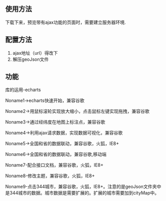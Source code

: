 ## 使用方法 ##

下载下来，预览带有ajax功能的页面时，需要建立服务器环境.

## 配置方法 ##

1. ajax地址（url）得改下
2. 解压geoJson文件

## 功能 ##

库的运用-echarts

Noname1→echarts快速开始，兼容谷歌

Noname2→用鼠标滚轮实现放大缩小，点击鼠标左键实现拖拽，兼容谷歌

Noname3→通过经纬度在地图上标注点，兼容谷歌

Noname4→利用ajax请求数据，实现数据可视化，兼容谷歌

Noname5→全国和省的数据联动，兼容谷歌，火狐，IE8+

Noname6→全国和省的数据联动，兼容谷歌,移动端

Noname7-配合接口文档，兼容谷歌，火狐，IE8+

Noname8-修改主题，兼容谷歌，火狐，IE8+

Noname9-点击344城市，兼容谷歌，火狐，IE8+。注意的是geoJson文件夹中是344城市的数据。城市数据是需要扩展的。扩展的城市需要加到cityMap中。